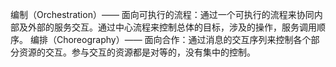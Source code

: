 编制（Orchestration）—— 面向可执行的流程：通过一个可执行的流程来协同内部及外部的服务交互。通过中心流程来控制总体的目标，涉及的操作，服务调用顺序。
编排（Choreography）—— 面向合作：通过消息的交互序列来控制各个部分资源的交互。参与交互的资源都是对等的，没有集中的控制。
